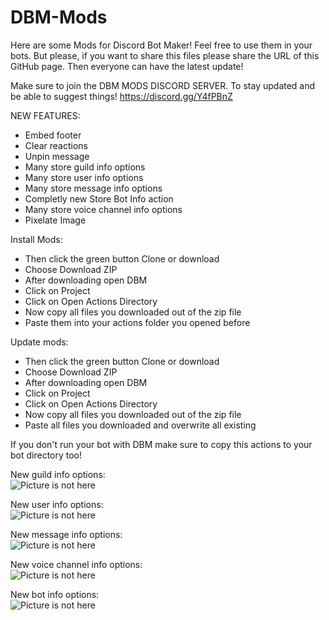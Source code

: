 # DBM-Mods
Here are some Mods for Discord Bot Maker! 
Feel free to use them in your bots. But please, if you want to share this files please share the URL of this GitHub page.
Then everyone can have the latest update!


Make sure to join the DBM MODS DISCORD SERVER. To stay updated and be able to suggest things! https://discord.gg/Y4fPBnZ


NEW FEATURES:
- Embed footer
- Clear reactions
- Unpin message
- Many store guild info options
- Many store user info options
- Many store message info options
- Completly new Store Bot Info action
- Many store voice channel info options
- Pixelate Image

Install Mods:
- Then click the green button Clone or download
- Choose Download ZIP
- After downloading open DBM
- Click on Project
- Click on Open Actions Directory
- Now copy all files you downloaded out of the zip file
- Paste them into your actions folder you opened before

Update mods:
- Then click the green button Clone or download
- Choose Download ZIP
- After downloading open DBM
- Click on Project
- Click on Open Actions Directory
- Now copy all files you downloaded out of the zip file
- Paste all files you downloaded and overwrite all existing

If you don't run your bot with DBM make sure to copy this actions to your bot directory too!

New guild info options:<br />
![Picture is not here](http://lasseniermann.de/dbmmods/ads/guild_info.JPG)

New user info options:<br />
![Picture is not here](http://lasseniermann.de/dbmmods/ads/user_info.JPG)

New message info options:<br />
![Picture is not here](http://lasseniermann.de/dbmmods/ads/message_info.JPG)

New voice channel info options:<br />
![Picture is not here](http://lasseniermann.de/dbmmods/ads/voice_channel_info.JPG)

New bot info options:<br />
![Picture is not here](http://lasseniermann.de/dbmmods/ads/bot_info.JPG)
